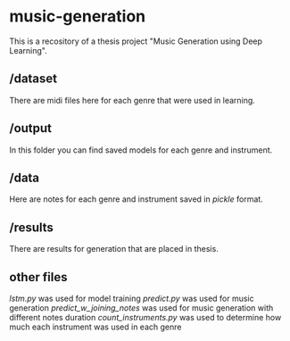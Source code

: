# music-generation

This is a recository of a thesis project "Music Generation using Deep Learning".

## /dataset

There are midi files here for each genre that were used in learning.

## /output

In this folder you can find saved models for each genre and instrument.

## /data

Here are notes for each genre and instrument saved in *pickle* format.

## /results

There are results for generation that are placed in thesis.

## other files
*lstm.py* was used for model training
*predict.py* was used for music generation
*predict_w_joining_notes* was used for music generation with different notes duration
*count_instruments.py* was used to determine how much each instrument was used in each genre
